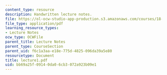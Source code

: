 ```yaml
---
content_type: resource
description: Handwritten lecture notes.
file: https://ol-ocw-studio-app-production.s3.amazonaws.com/courses/18-704-seminar-in-algebra-and-number-theory-rational-points-on-elliptic-curves-fall-2004/bb69a25f09140da06cb3072a923b09e1_lecture1.pdf
file_type: application/pdf
learning_resource_types:
- Lecture Notes
ocw_type: OCWFile
parent_title: Lecture Notes
parent_type: CourseSection
parent_uid: f6c1a3aa-e18e-775d-4825-096da39a5e80
resourcetype: Document
title: lecture1.pdf
uid: bb69a25f-0914-0da0-6cb3-072a923b09e1
---
```

